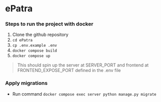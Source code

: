 # ePatra

### Steps to run the project with docker
1. Clone the github repository
2. `cd ePatra`
3. `cp .env.example .env`
4. `docker compose build`
5. `docker compose up`

> This should spin up the server at SERVER_PORT and frontend at FRONTEND_EXPOSE_PORT defined in the .env file

### Apply migrations
- Run command `docker compose exec server python manage.py migrate`